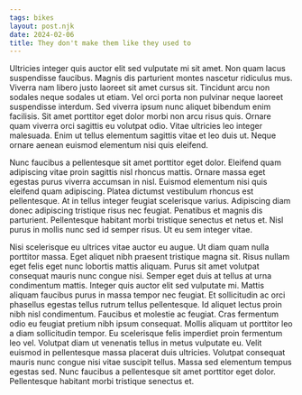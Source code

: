 ```yaml
---
tags: bikes
layout: post.njk
date: 2024-02-06
title: They don't make them like they used to
---
```



Ultricies integer quis auctor elit sed vulputate mi sit amet. Non quam lacus suspendisse faucibus. Magnis dis parturient montes nascetur ridiculus mus. Viverra nam libero justo laoreet sit amet cursus sit. Tincidunt arcu non sodales neque sodales ut etiam. Vel orci porta non pulvinar neque laoreet suspendisse interdum. Sed viverra ipsum nunc aliquet bibendum enim facilisis. Sit amet porttitor eget dolor morbi non arcu risus quis. Ornare quam viverra orci sagittis eu volutpat odio. Vitae ultricies leo integer malesuada. Enim ut tellus elementum sagittis vitae et leo duis ut. Neque ornare aenean euismod elementum nisi quis eleifend.

Nunc faucibus a pellentesque sit amet porttitor eget dolor. Eleifend quam adipiscing vitae proin sagittis nisl rhoncus mattis. Ornare massa eget egestas purus viverra accumsan in nisl. Euismod elementum nisi quis eleifend quam adipiscing. Platea dictumst vestibulum rhoncus est pellentesque. At in tellus integer feugiat scelerisque varius. Adipiscing diam donec adipiscing tristique risus nec feugiat. Penatibus et magnis dis parturient. Pellentesque habitant morbi tristique senectus et netus et. Nisl purus in mollis nunc sed id semper risus. Ut eu sem integer vitae.

Nisi scelerisque eu ultrices vitae auctor eu augue. Ut diam quam nulla porttitor massa. Eget aliquet nibh praesent tristique magna sit. Risus nullam eget felis eget nunc lobortis mattis aliquam. Purus sit amet volutpat consequat mauris nunc congue nisi. Semper eget duis at tellus at urna condimentum mattis. Integer quis auctor elit sed vulputate mi. Mattis aliquam faucibus purus in massa tempor nec feugiat. Et sollicitudin ac orci phasellus egestas tellus rutrum tellus pellentesque. Id aliquet lectus proin nibh nisl condimentum. Faucibus et molestie ac feugiat. Cras fermentum odio eu feugiat pretium nibh ipsum consequat. Mollis aliquam ut porttitor leo a diam sollicitudin tempor. Eu scelerisque felis imperdiet proin fermentum leo vel. Volutpat diam ut venenatis tellus in metus vulputate eu. Velit euismod in pellentesque massa placerat duis ultricies. Volutpat consequat mauris nunc congue nisi vitae suscipit tellus. Massa sed elementum tempus egestas sed. Nunc faucibus a pellentesque sit amet porttitor eget dolor. Pellentesque habitant morbi tristique senectus et.